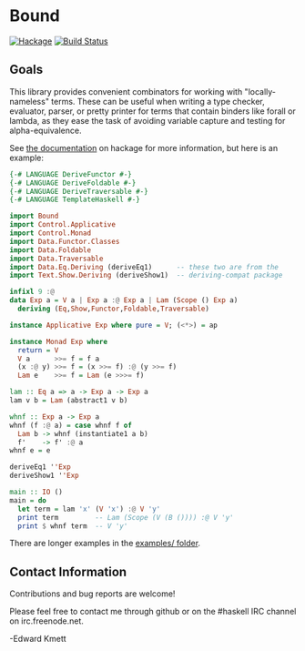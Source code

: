Bound
=====

[![Hackage](https://img.shields.io/hackage/v/bound.svg)](https://hackage.haskell.org/package/bound) [![Build Status](https://secure.travis-ci.org/ekmett/bound.png?branch=master)](http://travis-ci.org/ekmett/bound)

Goals
-----

This library provides convenient combinators for working with "locally-nameless" terms. These can be useful
when writing a type checker, evaluator, parser, or pretty printer for terms that contain binders like forall
or lambda, as they ease the task of avoiding variable capture and testing for alpha-equivalence.

See [the documentation](http://hackage.haskell.org/package/bound) on hackage for more information, but here is an example:

```haskell
{-# LANGUAGE DeriveFunctor #-}
{-# LANGUAGE DeriveFoldable #-}
{-# LANGUAGE DeriveTraversable #-}
{-# LANGUAGE TemplateHaskell #-}

import Bound
import Control.Applicative
import Control.Monad
import Data.Functor.Classes
import Data.Foldable
import Data.Traversable
import Data.Eq.Deriving (deriveEq1)      -- these two are from the
import Text.Show.Deriving (deriveShow1)  -- deriving-compat package

infixl 9 :@
data Exp a = V a | Exp a :@ Exp a | Lam (Scope () Exp a)
  deriving (Eq,Show,Functor,Foldable,Traversable)

instance Applicative Exp where pure = V; (<*>) = ap

instance Monad Exp where
  return = V
  V a      >>= f = f a
  (x :@ y) >>= f = (x >>= f) :@ (y >>= f)
  Lam e    >>= f = Lam (e >>>= f)

lam :: Eq a => a -> Exp a -> Exp a
lam v b = Lam (abstract1 v b)

whnf :: Exp a -> Exp a
whnf (f :@ a) = case whnf f of
  Lam b -> whnf (instantiate1 a b)
  f'    -> f' :@ a
whnf e = e

deriveEq1 ''Exp
deriveShow1 ''Exp

main :: IO ()
main = do
  let term = lam 'x' (V 'x') :@ V 'y'
  print term         -- Lam (Scope (V (B ()))) :@ V 'y'
  print $ whnf term  -- V 'y'
```

   There are longer examples in the [examples/ folder](https://github.com/ekmett/bound/tree/master/examples).

Contact Information
-------------------

Contributions and bug reports are welcome!

Please feel free to contact me through github or on the #haskell IRC channel on irc.freenode.net.

-Edward Kmett


